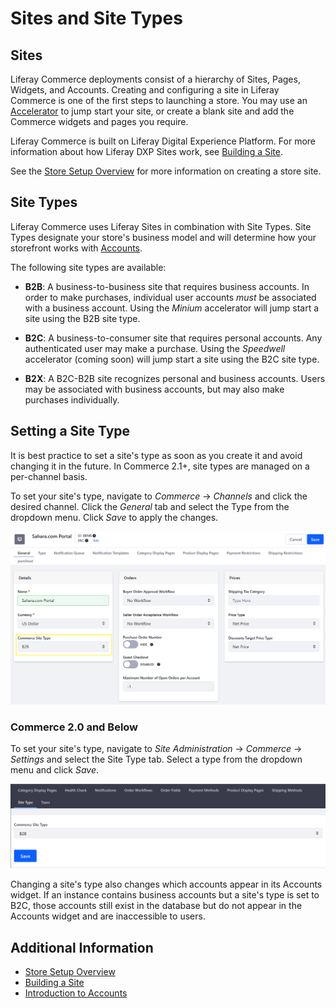 # Sites and Site Types

## Sites

Liferay Commerce deployments consist of a hierarchy of Sites, Pages, Widgets, and Accounts. Creating and configuring a site in Liferay Commerce is one of the first steps to launching a store. You may use an [Accelerator](../starting-a-store/accelerators.md) to jump start your site, or create a blank site and add the Commerce widgets and pages you require.

Liferay Commerce is built on Liferay Digital Experience Platform. For more information about how Liferay DXP Sites work, see [Building a Site](https://help.liferay.com/hc/en-us/articles/360018171231-Building-a-Site).

See the [Store Setup Overview](../starting-a-store/store-setup-overview.md) for more information on creating a store site.

## Site Types

Liferay Commerce uses Liferay Sites in combination with Site Types. Site Types designate your store's business model and will determine how your storefront works with [Accounts](../account-management/introduction-to-accounts.md).

The following site types are available:

-   **B2B**: A business-to-business site that requires business accounts. In order to make purchases, individual user accounts _must_ be associated with a business account. Using the _Minium_ accelerator will jump start a site using the B2B site type.

-   **B2C**: A business-to-consumer site that requires personal accounts. Any authenticated user may make a purchase. Using the _Speedwell_ accelerator (coming soon) will jump start a site using the B2C site type.

-   **B2X**: A B2C-B2B site recognizes personal and business accounts. Users may be associated with business accounts, but may also make purchases individually.

## Setting a Site Type

It is best practice to set a site's type as soon as you create it and avoid changing it in the future. In Commerce 2.1+, site types are managed on a per-channel basis.

To set your site's type, navigate to _Commerce_ &rarr; _Channels_ and click the desired channel. Click the _General_ tab and select the Type from the dropdown menu. Click _Save_ to apply the changes.

![Select the Site Type from the Channels settings.](./sites-and-site-types/images/02.png)

### Commerce 2.0 and Below

To set your site's type, navigate to _Site Administration_ → _Commerce_ → _Settings_ and select the Site Type tab. Select a type from the dropdown menu and click _Save_.

![Select the Site Type from the Site Adminstration Settings.](./sites-and-site-types/images/01.png)

Changing a site's type also changes which accounts appear in its Accounts widget. If an instance contains business accounts but a site's type is set to B2C, those accounts still exist in the database but do not appear in the Accounts widget and are inaccessible to users.

## Additional Information

-   [Store Setup Overview](../starting-a-store/store-setup-overview.md)
-   [Building a Site](https://help.liferay.com/hc/en-us/articles/360018171231-Building-a-Site)
-   [Introduction to Accounts](../account-management/introduction-to-accounts.md)
